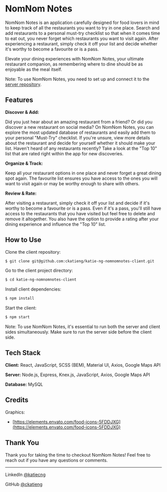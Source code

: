 # NomNom Notes

NomNom Notes is an application carefully designed for food lovers in mind to keep track of all the restaurants you want to try in one place. Search and add restaurants to a personal must-try checklist so that when it comes time to eat out, you never forget which restaurants you want to visit again. After experiencing a restaurant, simply check it off your list and decide whether it's worthy to become a favourite or is a pass.

Elevate your dining experiences with NomNom Notes, your ultimate restaurant companion, as remembering where to dine should be as enjoyable as the meal itself.

Note: To use NomNom Notes, you need to set up and connect it to the [server repository](https://github.com/ckatieng/katie-ng-nomnomnotes-server.git).

## Features

**Discover & Add:** 

Did you just hear about an amazing restaurant from a friend? Or did you discover a new restaurant on social media? On NomNom Notes, you can explore the most updated database of restaurants and easily add them to your personal "Must-Try" checklist. If you're unsure, view more details about the restaurant and decide for yourself whether it should make your list. Haven't heard of any restaurants recently? Take a look at the "Top 10" list that are rated right within the app for new discoveries. 

**Organize & Track:** 

Keep all your restaurant options in one place and never forget a great dining spot again. The favourite list ensures you have access to the ones you will want to visit again or may be worthy enough to share with others.

**Review & Rate:** 

After visiting a restaurant, simply check it off your list and decide if it's worthy to become a favourite or is a pass. Even if it's a pass, you'll still have access to the restaurants that you have visited but feel free to delete and remove it altogether. You also have the option to provide a rating after your dining experience and influence the "Top 10" list.

## How to Use

Clone the client repository:

```bash
$ git clone git@github.com:ckatieng/katie-ng-nomnomnotes-client.git
```

Go to the client project directory:

```bash
$ cd katie-ng-nomnomnotes-client
```

Install client dependencies:

```bash
$ npm install
```

Start the client:

```bash
$ npm start
```

Note: To use NomNom Notes, it's essential to run both the server and client sides simultaneously. Make sure to run the server side before the client side.

## Tech Stack

**Client:** React, JavaScript, SCSS (BEM), Material UI, Axios, Google Maps API

**Server:** Node.js, Express, Knex.js, JavaScript, Axios, Google Maps API

**Database:** MySQL

## Credits

Graphics: 
- [https://elements.envato.com/food-icons-5FDDJXG](https://elements.envato.com/food-icons-5FDDJXG)

## Thank You

Thank you for taking the time to checkout NomNom Notes! Feel free to reach out if you have any questions or comments.

---
LinkedIn [@katiecng](https://www.linkedin.com/in/katiecng/)

GitHub [@ckatieng](https://github.com/ckatieng)